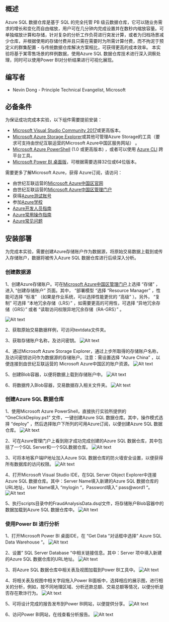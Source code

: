 

## 概述 ##

Azure SQL 数据仓库是基于 SQL 的完全托管 PB 级云数据仓库，它可以随业务需求的增长和变化而自由缩放，用户可在几分钟内完成设置并在数秒内缩放容量。可单独缩放计算和存储，针对复杂的分析工作负荷进行突发计算，或者为归档场景减少仓库，并根据使用的存储付费并且只需在需要时为所需计算付费，而不拘泥于预定义的群集配置 - 与传统数据仓库解决方案相比，可获得更高的成本效率。
本实验将基于某零售场景的样例数据，使用Azure SQL 数据仓库技术进行深入洞察处理，同时可以使用Power BI对分析结果进行可视化展现。

## 编写者 ##

- Nevin Dong - Principle Technical Evangelist, Microsoft


## 必备条件 ##

为保证成功完成本实验，以下组件需要提前安装：
- [Microsoft Visual Studio Community 2017](https://www.visualstudio.com/vs/community/)或更高版本。
- [Microsoft Azure Storage Explorer](https://azure.microsoft.com/en-us/features/storage-explorer/)或其他可管理Azure Storage的工具（要求可支持由世纪互联运营的Microsoft Azure中国区服务网站） 。
- [Microsoft Azure PowerShell](https://docs.microsoft.com/en-us/powershell/azure/overview?view=azurermps-4.3.1) (1.0 或更高版本) ，或者可以使用 [Azure CLI](https://azure.microsoft.com/en-us/documentation/articles/xplat-cli-install/) 跨平台工具。
- [Microsoft Power BI 桌面版](https://www.microsoft.com/en-us/download/details.aspx?id=45331)，可根据需要选择32位或64位版本。
 
需要更多了解Microsoft Azure，获得 Azure订阅，请访问：
- 由世纪互联运营的[Microsoft Azure中国区官网](https://www.azure.cn/pricing/1rmb-trial-full/)
- 由世纪互联运营的[Microsoft Azure中国区管理门户](https://portal.azure.cn/)
- 获得[Azure测试账号](https://www.azure.cn/pricing/1rmb-trial-full/)
- 参加[Azure学校](https://school.azure.cn/)
- [Azure开发人员指南](https://azure.microsoft.com/zh-cn/campaigns/developer-guide/)
- [Azure常用操作指南](https://docs.azure.cn/zh-cn/articles/)
- [Azure常见问题](https://www.azure.cn/support/faq/)


## 安装部署 ##

为完成本实验，需要创建Azure存储账户作为数据源，将原始交易数据上载到或传入存储账户，数据将被传入Azure SQL 数据仓库进行后续深入分析。

### 创建数据源 ###

1、创建Azure存储账户。可在[Microsoft Azure中国区管理门户](https://portal.azure.cn/)上选择 “存储” ，进入 “创建存储账户” 页面。其中， “部署模型 “选择 “Resource Manager” ，性能可选择 “标准” （如果是作业系统，可以选择性能更优的 “高级” ）。另外， “复制” 可选择 “本地冗余存储（LRS）” ，如需要更高的可用性，可选择 “异地冗余存储（GRS）” 或者 “读取访问权限异地冗余存储（RA-GRS）” 。

![Alt text](images/nevdatasource02.png)

2、获取原始交易数据样例，可访问textdata文件夹。

3、获取存储账户名称，及访问密钥。
![Alt text](images/nevdatasource06.png)

4、通过Microsoft Azure Storage Explorer，通过上步所取得的存储账户名称，及访问密钥访问作为数据源的存储账户。注意：需设置选择 “Azure China” ，以便连接到由世纪互联运营的 Microsoft Azure中国区的账户资源。
![Alt text](images/nevdatasource13.png)

5、创建Blob容器，以便将数据上载到存储账户中。
![Alt text](images/nevdatasource14.png)

6、将数据传入Blob容器，交易数据存入相关文件夹。
![Alt text](images/nevdatasource17.png)



### 创建Azure SQL 数据仓库 ###

1、使用Microsoft Azure PowerShell，直接执行实验所提供的 “OneClickDeploy.ps1” 文件，一键创建Azure SQL 数据仓库。其中，操作模式选择 “deploy” ，然后选择账户下所列的可用Azure订阅，以便创建Azure SQL 数据仓库。
![Alt text](images/nevdatasource41.png)


2、可在Azure管理门户上看到刚才成功完成创建的Azure SQL 数据仓库，其中包括了一个SQL Server和一个SQL数据仓库。
![Alt text](images/nevdatasource27.png)

3、可将本地客户端IP地址加入Azure SQL 数据仓库的防火墙安全设置，以便获得所有数据库的访问权限。
![Alt text](images/nevdatasource23.png)

4、打开Microsoft Visual Studio IDE，在SQL Server Object Explorer中连接Azure SQL 数据仓库。其中：Server Name填入新建的Azure SQL 数据仓库的URL地址，User Name填入 “mylogin “，Password填入” pass@word1 “。
![Alt text](images/nevdatasource50.png)

5、执行scripts目录中的FraudAnalysisData.dsql文件，将存储账户Blob容器中的数据加载到Azure SQL 数据仓库中。
![Alt text](images/nevdatasource52.png)

### 使用Power BI 进行分析 ###

1、打开Microsoft Power BI 桌面IDE，在 “Get Data “对话框中选择” Azure SQL Data Warehouse “。
![Alt text](images/nevdatasource60.png)

2、设置” SQL Server Database “中相关链接信息。其中：Server 项中填入新建的Azure SQL 数据仓库的URL地址。
![Alt text](images/nevdatasource61.png)

3、将Azure SQL 数据仓库中相关表及视图加载到Power BI工具中。
![Alt text](images/nevdatasource62.png)

4、将相关表及视图中相关字段拖入Power BI面板中，选择相应的展示图，进行相关的分析，例如，按不同地理区域、分析还款总额、交易总额等情况，以便分析是否存在欺诈行为。
![Alt text](images/nevdatasource68.png)

5、可将设计完成的报告发布到Power BI网站，以便提供分享。
![Alt text](images/nevdatasource6a.png)

6、访问Power BI网站，在线查看分析报告。
![Alt text](images/nevdatasource6b.png)



